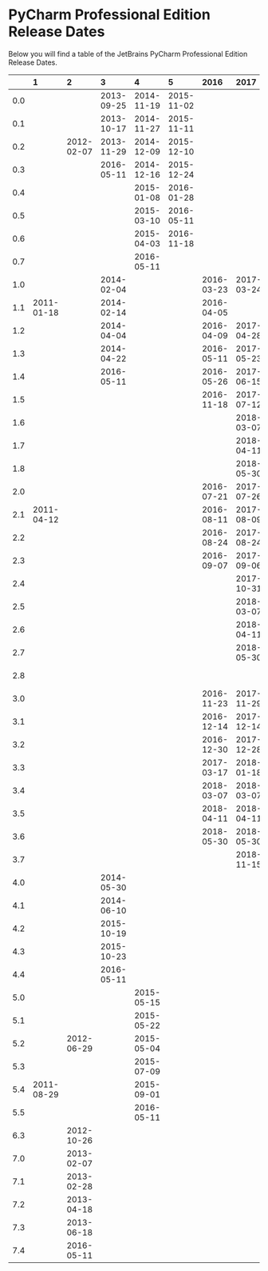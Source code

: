 # PyCharm Professional Edition Release Dates
Below you will find a table of the JetBrains PyCharm Professional Edition Release Dates.

|     | 1          | 2          | 3          | 4          | 5          | 2016       | 2017       | 2018       | 2019       | 2020       | 2021       | 2022       | 2023       |
|----:|:-----------|:-----------|:-----------|:-----------|:-----------|:-----------|:-----------|:-----------|:-----------|:-----------|:-----------|:-----------|:-----------|
| 0.0 |            |            | 2013-09-25 | 2014-11-19 | 2015-11-02 |            |            |            |            |            |            |            |            |
| 0.1 |            |            | 2013-10-17 | 2014-11-27 | 2015-11-11 |            |            |            |            |            |            |            |            |
| 0.2 |            | 2012-02-07 | 2013-11-29 | 2014-12-09 | 2015-12-10 |            |            |            |            |            |            |            |            |
| 0.3 |            |            | 2016-05-11 | 2014-12-16 | 2015-12-24 |            |            |            |            |            |            |            |            |
| 0.4 |            |            |            | 2015-01-08 | 2016-01-28 |            |            |            |            |            |            |            |            |
| 0.5 |            |            |            | 2015-03-10 | 2016-05-11 |            |            |            |            |            |            |            |            |
| 0.6 |            |            |            | 2015-04-03 | 2016-11-18 |            |            |            |            |            |            |            |            |
| 0.7 |            |            |            | 2016-05-11 |            |            |            |            |            |            |            |            |            |
| 1.0 |            |            | 2014-02-04 |            |            | 2016-03-23 | 2017-03-24 | 2018-03-28 | 2019-03-27 | 2020-04-08 | 2021-04-07 | 2022-04-13 | 2023-03-30 |
| 1.1 | 2011-01-18 |            | 2014-02-14 |            |            | 2016-04-05 |            | 2018-04-10 | 2019-04-03 | 2020-05-07 | 2021-04-22 | 2022-05-12 | 2023-04-28 |
| 1.2 |            |            | 2014-04-04 |            |            | 2016-04-09 | 2017-04-28 | 2018-04-25 | 2019-05-08 | 2020-06-03 | 2021-06-02 | 2022-06-01 | 2023-05-17 |
| 1.3 |            |            | 2014-04-22 |            |            | 2016-05-11 | 2017-05-23 | 2018-05-16 | 2019-05-30 | 2020-07-08 | 2021-06-30 | 2022-06-22 | 2023-06-21 |
| 1.4 |            |            | 2016-05-11 |            |            | 2016-05-26 | 2017-06-15 | 2018-05-31 | 2019-07-30 | 2020-07-22 |            | 2022-07-21 | 2023-07-13 |
| 1.5 |            |            |            |            |            | 2016-11-18 | 2017-07-12 | 2018-08-30 |            | 2020-12-02 |            |            |            |
| 1.6 |            |            |            |            |            |            | 2018-03-07 | 2018-11-15 |            |            |            |            |            |
| 1.7 |            |            |            |            |            |            | 2018-04-11 |            |            |            |            |            |            |
| 1.8 |            |            |            |            |            |            | 2018-05-30 |            |            |            |            |            |            |
| 2.0 |            |            |            |            |            | 2016-07-21 | 2017-07-26 | 2018-07-25 | 2019-07-24 | 2020-07-29 | 2021-07-28 | 2022-07-28 | 2023-07-26 |
| 2.1 | 2011-04-12 |            |            |            |            | 2016-08-11 | 2017-08-09 | 2018-08-08 | 2019-08-23 | 2020-08-26 | 2021-08-27 | 2022-08-17 | 2023-08-24 |
| 2.2 |            |            |            |            |            | 2016-08-24 | 2017-08-24 | 2018-08-22 | 2019-09-11 | 2020-09-17 | 2021-09-15 | 2022-09-15 | 2023-10-02 |
| 2.3 |            |            |            |            |            | 2016-09-07 | 2017-09-06 | 2018-09-06 | 2019-09-25 | 2020-10-07 | 2021-10-20 | 2022-10-11 | 2023-10-12 |
| 2.4 |            |            |            |            |            |            | 2017-10-31 | 2018-09-20 | 2019-11-01 | 2020-11-27 | 2021-12-22 | 2022-11-17 | 2023-11-01 |
| 2.5 |            |            |            |            |            |            | 2018-03-07 | 2018-11-14 | 2019-11-19 | 2020-12-02 |            | 2023-03-16 | 2023-11-14 |
| 2.6 |            |            |            |            |            |            | 2018-04-11 | 2018-11-27 | 2020-02-10 |            |            |            |            |
| 2.7 |            |            |            |            |            |            | 2018-05-30 | 2018-12-25 |            |            |            |            |            |
| 2.8 |            |            |            |            |            |            |            | 2019-04-16 |            |            |            |            |            |
| 3.0 |            |            |            |            |            | 2016-11-23 | 2017-11-29 | 2018-11-21 | 2019-12-02 | 2020-12-02 | 2021-12-01 | 2022-12-01 | 2023-12-06 |
| 3.1 |            |            |            |            |            | 2016-12-14 | 2017-12-14 | 2018-12-05 | 2019-12-19 | 2020-12-21 | 2021-12-29 | 2022-12-28 | 2023-12-12 |
| 3.2 |            |            |            |            |            | 2016-12-30 | 2017-12-28 | 2018-12-19 | 2020-01-22 | 2020-12-30 | 2022-01-31 | 2023-01-26 | 2023-12-20 |
| 3.3 |            |            |            |            |            | 2017-03-17 | 2018-01-18 | 2019-01-10 | 2020-02-07 | 2021-01-27 | 2022-03-17 | 2023-03-10 |            |
| 3.4 |            |            |            |            |            | 2018-03-07 | 2018-03-07 | 2019-01-30 | 2020-03-18 | 2021-03-17 |            |            |            |
| 3.5 |            |            |            |            |            | 2018-04-11 | 2018-04-11 | 2019-02-27 | 2020-05-08 | 2021-03-26 |            |            |            |
| 3.6 |            |            |            |            |            | 2018-05-30 | 2018-05-30 | 2019-04-16 |            |            |            |            |            |
| 3.7 |            |            |            |            |            |            | 2018-11-15 | 2019-07-10 |            |            |            |            |            |
| 4.0 |            |            | 2014-05-30 |            |            |            |            |            |            |            |            |            |            |
| 4.1 |            |            | 2014-06-10 |            |            |            |            |            |            |            |            |            |            |
| 4.2 |            |            | 2015-10-19 |            |            |            |            |            |            |            |            |            |            |
| 4.3 |            |            | 2015-10-23 |            |            |            |            |            |            |            |            |            |            |
| 4.4 |            |            | 2016-05-11 |            |            |            |            |            |            |            |            |            |            |
| 5.0 |            |            |            | 2015-05-15 |            |            |            |            |            |            |            |            |            |
| 5.1 |            |            |            | 2015-05-22 |            |            |            |            |            |            |            |            |            |
| 5.2 |            | 2012-06-29 |            | 2015-05-04 |            |            |            |            |            |            |            |            |            |
| 5.3 |            |            |            | 2015-07-09 |            |            |            |            |            |            |            |            |            |
| 5.4 | 2011-08-29 |            |            | 2015-09-01 |            |            |            |            |            |            |            |            |            |
| 5.5 |            |            |            | 2016-05-11 |            |            |            |            |            |            |            |            |            |
| 6.3 |            | 2012-10-26 |            |            |            |            |            |            |            |            |            |            |            |
| 7.0 |            | 2013-02-07 |            |            |            |            |            |            |            |            |            |            |            |
| 7.1 |            | 2013-02-28 |            |            |            |            |            |            |            |            |            |            |            |
| 7.2 |            | 2013-04-18 |            |            |            |            |            |            |            |            |            |            |            |
| 7.3 |            | 2013-06-18 |            |            |            |            |            |            |            |            |            |            |            |
| 7.4 |            | 2016-05-11 |            |            |            |            |            |            |            |            |            |            |            |